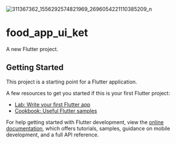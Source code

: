 ![311367362_1556292574821969_2696054221110385209_n](https://user-images.githubusercontent.com/57178026/201026369-29721da5-0128-42f0-bc82-86dd7481ef19.jpg)
# food_app_ui_ket

A new Flutter project.

## Getting Started

This project is a starting point for a Flutter application.

A few resources to get you started if this is your first Flutter project:

- [Lab: Write your first Flutter app](https://docs.flutter.dev/get-started/codelab)
- [Cookbook: Useful Flutter samples](https://docs.flutter.dev/cookbook)

For help getting started with Flutter development, view the
[online documentation](https://docs.flutter.dev/), which offers tutorials,
samples, guidance on mobile development, and a full API reference.
